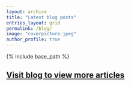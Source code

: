 ```yaml
---
layout: archive
title: "Latest blog posts"
entries_layout: grid
permalink: /blog/
image: "coverpicture.jpeg"
author_profile: true
---
```


{% include base_path %}


<link rel="apple-touch-icon" sizes="180x180" href="https://ahmadbelb.github.io/Blog/images/favicon/apple-touch-icon.png">

## <a href="https://medium.com/@ahmadbelb" target="_blank">Visit blog to view more articles</a>
